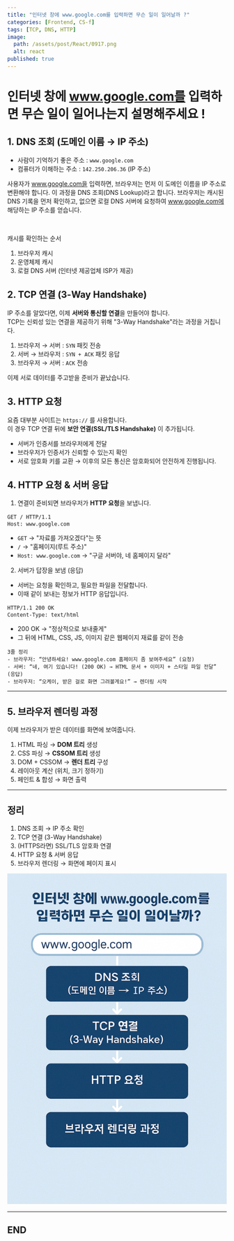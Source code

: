 ```yaml
---
title: "인터넷 창에 www.google.com를 입력하면 무슨 일이 일어날까 ?"
categories: [Frontend, CS-f]
tags: [TCP, DNS, HTTP]
image:
  path: /assets/post/React/0917.png
  alt: react
published: true
---
```


# 인터넷 창에 www.google.com를 입력하면 무슨 일이 일어나는지 설명해주세요 !

## 1. DNS 조회 (도메인 이름 → IP 주소)

- 사람이 기억하기 좋은 주소 : `www.google.com`  
- 컴퓨터가 이해하는 주소 : `142.250.206.36` (IP 주소)

사용자가 www.google.com을 입력하면, 브라우저는 먼저 이 도메인 이름을 IP 주소로 변환해야 합니다. 이 과정을 DNS 조회(DNS Lookup)라고 합니다. 브라우저는 캐시된 DNS 기록을 먼저 확인하고, 없으면 로컬 DNS 서버에 요청하여 www.google.com에 해당하는 IP 주소를 얻습니다.

<br/>

캐시를 확인하는 순서

1. 브라우저 캐시  
2. 운영체제 캐시  
3. 로컬 DNS 서버 (인터넷 제공업체 ISP가 제공)

## 2. TCP 연결 (3-Way Handshake) 

IP 주소를 알았다면, 이제 **서버와 통신할 연결**을 만들어야 합니다.  
TCP는 신뢰성 있는 연결을 제공하기 위해 "3-Way Handshake"라는 과정을 거칩니다.

1. 브라우저 → 서버 : `SYN` 패킷 전송  
2. 서버 → 브라우저 : `SYN + ACK` 패킷 응답  
3. 브라우저 → 서버 : `ACK` 전송  

이제 서로 데이터를 주고받을 준비가 끝났습니다.

## 3. HTTP 요청

요즘 대부분 사이트는 `https://` 를 사용합니다.  
이 경우 TCP 연결 뒤에 **보안 연결(SSL/TLS Handshake)** 이 추가됩니다.

- 서버가 인증서를 브라우저에게 전달  
- 브라우저가 인증서가 신뢰할 수 있는지 확인  
- 서로 암호화 키를 교환 → 이후의 모든 통신은 암호화되어 안전하게 진행됩니다.

## 4. HTTP 요청 & 서버 응답

1. 연결이 준비되면 브라우저가 **HTTP 요청**을 보냅니다.  

```
GET / HTTP/1.1      
Host: www.google.com
```

- `GET` → "자료를 가져오겠다"는 뜻
- `/` → "홈페이지(루트 주소)"
- `Host: www.google.com` → "구글 서버야, 네 홈페이지 달라"

2. 서버가 답장을 보냄 (응답)
- 서버는 요청을 확인하고, 필요한 파일을 전달합니다.
- 이때 같이 보내는 정보가 HTTP 응답입니다.

```
HTTP/1.1 200 OK
Content-Type: text/html
```

- 200 OK → "정상적으로 보내줄게"
- 그 뒤에 HTML, CSS, JS, 이미지 같은 웹페이지 재료를 같이 전송

```
3줄 정리
- 브라우저: “안녕하세요! www.google.com 홈페이지 좀 보여주세요” (요청)
- 서버: “네, 여기 있습니다! (200 OK) → HTML 문서 + 이미지 + 스타일 파일 전달” (응답)
- 브라우저: “오케이, 받은 걸로 화면 그려볼게요!” → 렌더링 시작
```

---

## 5. 브라우저 렌더링 과정
이제 브라우저가 받은 데이터를 화면에 보여줍니다.       

1. HTML 파싱 → **DOM 트리** 생성  
2. CSS 파싱 → **CSSOM 트리** 생성  
3. DOM + CSSOM → **렌더 트리** 구성  
4. 레이아웃 계산 (위치, 크기 정하기)  
5. 페인트 & 합성 → 화면 출력 

---

## 정리

1. DNS 조회 → IP 주소 확인  
2. TCP 연결 (3-Way Handshake)  
3. (HTTPS라면) SSL/TLS 암호화 연결  
4. HTTP 요청 & 서버 응답  
5. 브라우저 렌더링 → 화면에 페이지 표시  

<img src="/assets/post/React/0917_1.png" alt='process' width=1000px>

---

## END